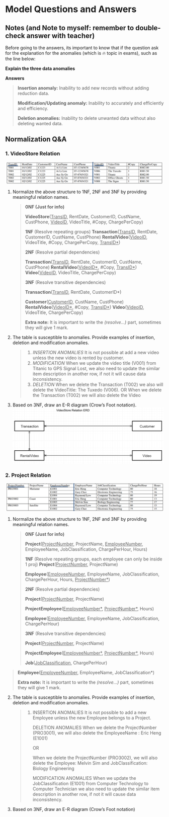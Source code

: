 # Model Questions and Answers

## Notes (and Note to myself: remember to double-check answer with teacher)

Before going to the answers, its important to know that if the question ask for the explanation for the anomalies (which is :fire: topic in exams), such as the line below:

**Explain the three data anomalies** 

**Answers**

> **Insertion anomaly:** Inability to add new records without adding reduction data.
>
> **Modification/Updating anomaly:** Inability to accurately and efficiently and efficiency.
>
> **Deletion anomalies:** Inability to delete unwanted data without also deleting wanted data.

## Normalization Q&A

### 1. VideoStore Relation

![VideoStore relation table](../../../img/l5-model-q1.png)

1. Normalize the above structure to 1NF, 2NF and 3NF by providing meaningful relation names.

   > **0NF (Just for info)**
   >
   > **VideoStore**(<u>TransID</u>, RentDate, CustomerID, CustName, CustPhone, <u>VideoID</u>, VideoTitle, #Copy, ChargePerCopy)
   >
   > 
   >
   > **1NF** (Resolve repeating groups)
   > **Transaction**(<u>TransID</u>, RentDate, CustomerID, CustName, CustPhone)
   > **RentalVideo**(<u>VideoID</u>, VideoTitle, #Copy, ChargePerCopy, <u>TransID*</u>)
   >
   > 
   >
   > **2NF** (Resolve partial dependencies)
   >
   > **Transaction**(<u>TransID</u>, RentDate, CustomerID, CustName, CustPhone)
   > **RentalVideo**(<u>VideoID*</u>, #Copy, <u>TransID*</u>)
   > **Video**(<u>VideoID</u>, VideoTitle, ChargePerCopy)
   >
   > 
   >
   > **3NF** (Resolve transitive dependencies)
   >
   > **Transaction**(<u>TransID</u>, RentDate, CustomerID*)
   >
   > **Customer**(<u>CustomerID</u>, CustName, CustPhone)
   > **RentalVideo**(<u>VideoID*</u>, #Copy, <u>TransID*</u>)
   > **Video**(<u>VideoID</u>, VideoTitle, ChargePerCopy)
   >
   > **Extra note:** It is important to write the *(resolve...)* part, sometimes they will give 1 mark.

   

2. The table is susceptible to anomalies. Provide examples of insertion, deletion and modification anomalies.

   > 1. *INSERTION ANOMALIES*
   >    It is not possible at add a new video unless the new video is rented by customer.
   > 2. *MODIFICATION*
   >    When we update the video title (V001) from Titanic to GPS Signal Lost, we also need to update the similar item description in another row, if not it will cause data inconsistency.
   > 3. *DELETION*
   >    When we delete the Transaction (T002) we also will delete the VideoTitle: The Tuxedo (V006).
   >    OR 
   >    When we delete the Transaction (T002) we will also delete the Video

3. Based on 3NF, draw an E-R diagram (Crow’s Foot notation).
   ![VideoStore Relation ERD](img/l5-model-q1-videostore-erd.png)

### 2. Project Relation

![Project Relation DF0](img/l5-model-q2-project-relation-df0.png)

1. Normalize the above structure to 1NF, 2NF and 3NF by providing meaningful relation names. 

   > **0NF (Just for info)**
   >
   > **Project**(<u>ProjectNumber</u>, ProjectName, <u>EmployeeNumber</u>, EmployeeName, JobClassification, ChargePerHour, Hours)
   >
   > 
   >
   > **1NF** (Resolve repeating groups, each employee can only be inside 1 proj)
   > **Project**(<u>ProjectNumber</u>, ProjectName)
   >
   > **Employee**(<u>EmployeeNumber</u>, EmployeeName, JobClassification, ChargePerHour, Hours, <u>ProjectNumber*</u>)
   >
   > 
   >
   > **2NF** (Resolve partial dependencies)
   >
   > **Project**(<u>ProjectNumber</u>, ProjectName)
   >
   > **ProjectEmployee**(<u>EmployeeNumber*</u>, <u>ProjectNumber*</u>, Hours)
   >
   > **Employee**(<u>EmployeeNumber</u>, EmployeeName, JobClassification, ChargePerHour)
   >
   > **3NF** (Resolve transitive dependencies)
   >
   > **Project**(<u>ProjectNumber</u>, ProjectName)
   >
   > **ProjectEmployee**(<u>EmployeeNumber*</u>, <u>ProjectNumber*</u>, Hours)
   >
   > **Job**(<u>JobClassification</u>, ChargePerHour)
   >
> **Employee**(<u>EmployeeNumber</u>, EmployeeName, JobClassification*)
   >
   > **Extra note:** It is important to write the *(resolve...)* part, sometimes they will give 1 mark.
   
2. The table is susceptible to anomalies. Provide examples of insertion, deletion and modification anomalies.

   > 1. INSERTION ANOMALIES
   >    It is not possible to add a new Employee unless the new Employee belongs to a Project.
   >
   >    DELETION ANOMALIES
   >    When we delete the ProjectNumber (PRO3001), we will also delete the EmployeeName : Eric Heng (E1001)
   >
   >    OR
   >
   >    When we delete the ProjectNumber (PRO3002), we will also delete the Employee: Melvin Sim and JobClassification: Biology Engineering
   >
   >    MODIFICATION ANOMALIES
   >    When we update the JobClassification (E1001) from Computer Technology to Computer Technician we also need to update the similar item description in another row, if not it will cause data inconsistency.

3. Based on 3NF, draw an E-R diagram (Crow’s Foot notation) 